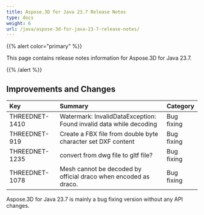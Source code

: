 ```yaml
---
title: Aspose.3D for Java 23.7 Release Notes
type: docs
weight: 6
url: /java/aspose-3d-for-java-23-7-release-notes/
---
```


{{% alert color="primary" %}}

This page contains release notes information for Aspose.3D for Java 23.7.

{{% /alert %}}
## **Improvements and Changes**

|**Key**|**Summary**|**Category**|
| :- | :- | :- |
| THREEDNET-1410 | Watermark: InvalidDataException: Found invalid data while decoding | Bug fixing |
| THREEDNET-919 | Create a FBX file from double byte character set DXF content | Bug fixing |
| THREEDNET-1235 | convert from dwg file to gltf file? | Bug fixing |
| THREEDNET-1078 | Mesh cannot be decoded by official draco when encoded as draco. | Bug fixing |


Aspose.3D for Java 23.7 is mainly a bug fixing version without any API changes.
